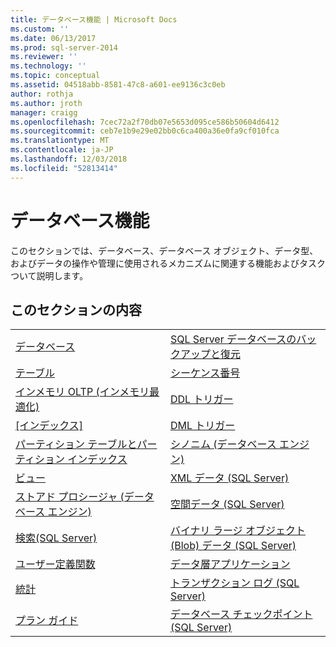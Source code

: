 ```yaml
---
title: データベース機能 | Microsoft Docs
ms.custom: ''
ms.date: 06/13/2017
ms.prod: sql-server-2014
ms.reviewer: ''
ms.technology: ''
ms.topic: conceptual
ms.assetid: 04518abb-8581-47c8-a601-ee9136c3c0eb
author: rothja
ms.author: jroth
manager: craigg
ms.openlocfilehash: 7cec72a2f70db07e5653d095ce586b50604d6412
ms.sourcegitcommit: ceb7e1b9e29e02bb0c6ca400a36e0fa9cf010fca
ms.translationtype: MT
ms.contentlocale: ja-JP
ms.lasthandoff: 12/03/2018
ms.locfileid: "52813414"
---
```

# <a name="database-features"></a>データベース機能
  このセクションでは、データベース、データベース オブジェクト、データ型、およびデータの操作や管理に使用されるメカニズムに関連する機能およびタスクついて説明します。  
  
## <a name="in-this-section"></a>このセクションの内容  
  
|||
|--|--|
|[データベース](databases/databases.md)|[SQL Server データベースのバックアップと復元](backup-restore/back-up-and-restore-of-sql-server-databases.md)|  
|[テーブル](tables/tables.md)|[シーケンス番号](sequence-numbers/sequence-numbers.md)|[データの一括インポートと一括エクスポート &#40;SQL Server&#41;](import-export/bulk-import-and-export-of-data-sql-server.md)|  
|[インメモリ OLTP &#40;インメモリ最適化&#41;](in-memory-oltp/in-memory-oltp-in-memory-optimization.md)|[DDL トリガー](triggers/ddl-triggers.md)|[データの圧縮](data-compression/data-compression.md)|  
|[[インデックス]](indexes/indexes.md)|[DML トリガー](triggers/dml-triggers.md)|[Transact-SQL での OLE オートメーション オブジェクト](stored-procedures/ole-automation-objects-in-transact-sql.md)|  
|[パーティション テーブルとパーティション インデックス](partitions/partitioned-tables-and-indexes.md)|[シノニム &#40;データベース エンジン&#41;](synonyms/synonyms-database-engine.md)|[イベント通知](service-broker/event-notifications.md)|  
|[ビュー](views/views.md)|[XML データ &#40;SQL Server&#41;](xml/xml-data-sql-server.md)|[パフォーマンスの監視とチューニング](performance/monitor-and-tune-for-performance.md)|  
|[ストアド プロシージャ &#40;データベース エンジン&#41;](stored-procedures/stored-procedures-database-engine.md)|[空間データ &#40;SQL Server&#41;](spatial/spatial-data-sql-server.md)||  
|[検索&#40;SQL Server&#41;](../database-engine/search-sql-server.md)|[バイナリ ラージ オブジェクト &#40;Blob&#41; データ &#40;SQL Server&#41;](blob/binary-large-object-blob-data-sql-server.md)||  
|[ユーザー定義関数](user-defined-functions/user-defined-functions.md)|[データ層アプリケーション](data-tier-applications/data-tier-applications.md)||  
|[統計](statistics/statistics.md)|[トランザクション ログ &#40;SQL Server&#41;](logs/the-transaction-log-sql-server.md)||  
|[プラン ガイド](performance/plan-guides.md)|[データベース チェックポイント&#40;SQL Server&#41;](logs/database-checkpoints-sql-server.md)||  
  
  
